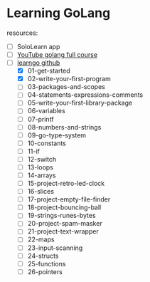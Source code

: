 # Learning GoLang

resources:
- [ ] SoloLearn app
- [ ] [YouTube golang full course](https://www.youtube.com/watch?v=yyUHQIec83I&t=1528s)
- [ ] [learngo github](https://github.com/inancgumus/learngo)
  - [x] 01-get-started
  - [x] 02-write-your-first-program
  - [ ] 03-packages-and-scopes
  - [ ] 04-statements-expressions-comments
  - [ ] 05-write-your-first-library-package
  - [ ] 06-variables
  - [ ] 07-printf
  - [ ] 08-numbers-and-strings
  - [ ] 09-go-type-system
  - [ ] 10-constants
  - [ ] 11-if
  - [ ] 12-switch
  - [ ] 13-loops
  - [ ] 14-arrays
  - [ ] 15-project-retro-led-clock
  - [ ] 16-slices
  - [ ] 17-project-empty-file-finder
  - [ ] 18-project-bouncing-ball
  - [ ] 19-strings-runes-bytes
  - [ ] 20-project-spam-masker
  - [ ] 21-project-text-wrapper
  - [ ] 22-maps
  - [ ] 23-input-scanning
  - [ ] 24-structs
  - [ ] 25-functions
  - [ ] 26-pointers